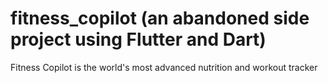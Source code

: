 # fitness_copilot (an abandoned side project using Flutter and Dart)

Fitness Copilot is the world's most advanced nutrition and workout tracker
